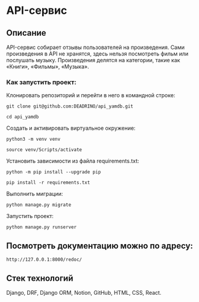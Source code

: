 # API-сервис
## Описание
API-сервис собирает отзывы пользователей на произведения. Сами произведения в API не хранятся, 
здесь нельзя посмотреть фильм или послушать музыку.
Произведения делятся на категории, такие как «Книги», «Фильмы», «Музыка». 
### Как запустить проект:

Клонировать репозиторий и перейти в него в командной строке:

```
git clone git@github.com:DEADRINO/api_yamdb.git
```

```
cd api_yamdb
```

Cоздать и активировать виртуальное окружение:

```
python3 -m venv venv
```

```
source venv/Scripts/activate
```

Установить зависимости из файла requirements.txt:

```
python -m pip install --upgrade pip
```

```
pip install -r requirements.txt
```

Выполнить миграции:

```
python manage.py migrate
```

Запустить проект:

```
python manage.py runserver
```

## Посмотреть документацию можно по адресу:
```
http://127.0.0.1:8000/redoc/
```



## Стек технологий
Django, DRF, Django ORM, Notion, GitHub, HTML, CSS, React.
